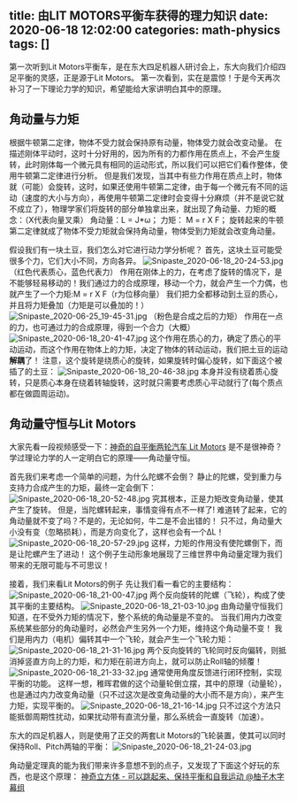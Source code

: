 title: 由LIT MOTORS平衡车获得的理力知识
date: 2020-06-18 12:02:00
categories: math-physics
tags: []
---
第一次听到Lit Motors平衡车，是在东大四足机器人研讨会上，东大向我们介绍四足平衡的灵感，正是源于Lit Motors。
第一次看到，实在是震惊！于是今天再次补习了一下理论力学的知识，希望能给大家讲明白其中的原理。

## 角动量与力矩 ##

根据牛顿第二定律，物体不受力就会保持原有动量，物体受力就会改变动量。
在描述刚体平动时，这时十分好用的，因为所有的力都作用在质点上，不会产生旋转，此时刚体每一个微元具有相同的运动形式，所以我们可以把它们看作整体，使用牛顿第二定律进行分析。
但是我们发现，当其中有些力作用在质点上时，物体就（可能）会旋转，这时，如果还使用牛顿第二定律，由于每一个微元有不同的运动（速度的大小与方向），再使用牛顿第二定律时会变得十分麻烦（并不是说它就不成立了），物理学家们将旋转的部分单独拿出来，就出现了角动量、力矩的概念：（X代表向量叉乘）
角动量：L = J*ω；
力矩：  M = r X F；
旋转起来的牛顿第二定律就成了物体不受力矩就会保持角动量，物体受到力矩就会改变角动量。

假设我们有一块土豆，我们怎么对它进行动力学分析呢？
首先，这块土豆可能受很多个力，它们大小不同，方向各异。
![Snipaste_2020-06-18_20-24-53.jpg][1]
（红色代表质心，蓝色代表力）
作用在刚体上的力，在考虑了旋转的情况下，是不能够轻易移动的！我们通过力的合成原理，移动一个力，就会产生一个力偶，也就产生了一个力矩:M = r X F（r为位移向量）
我们把力全都移动到土豆的质心，并且将力矩叠加（力矩是可以叠加的！）
![Snipaste_2020-06-25_19-45-31.jpg][2]
（粉色是合成之后的力矩）
作用在一点的力，也可通过力的合成原理，得到一个合力（大概）
![Snipaste_2020-06-18_20-41-47.jpg][3]
这个作用在质心的力，确定了质心的平动运动，而这个作用在物体上的力矩，决定了物体的转动运动，我们把土豆的运动**解耦**了！
注意，这个旋转是绕质心的旋转，如果旋转时偏心旋转，如下面这个被插了的土豆：
![Snipaste_2020-06-18_20-46-38.jpg][4]
本身并没有绕着质心旋转，只是质心本身在绕着转轴旋转，这时就只需要考虑质心平动就行了(每个质点都在做圆周运动)。

## 角动量守恒与Lit Motors ##
大家先看一段视频感受一下：[神奇的自平衡两轮汽车 Lit Motors][5]
是不是很神奇？学过理论力学的人一定明白它的原理——角动量守恒。

首先我们来考虑一个简单的问题，为什么陀螺不会倒？
静止的陀螺，受到重力与支持力合成产生的力矩，最终一定会倒下：
![Snipaste_2020-06-18_20-52-48.jpg][6]
究其根本，正是力矩改变角动量，使其产生了旋转。
但是，当陀螺转起来，事情变得有点不一样了!
难道转了起来，它的角动量就不变了吗？不是的，无论如何，牛二是不会出错的！
只不过，角动量大小没有变（忽略损耗），而是方向变化了，这样也会有一个ΔL！
![Snipaste_2020-06-18_20-57-29.jpg][7]
这样，力矩的作用没有使陀螺倒下，而是让陀螺产生了进动！
这个例子生动形象地展现了三维世界中角动量定理为我们带来的无限可能与不可思议！

接着，我们来看Lit Motors的例子
先让我们看一看它的主要结构：
![Snipaste_2020-06-18_21-00-47.jpg][8]
两个反向旋转的陀螺（飞轮），构成了使其平衡的主要结构。
![Snipaste_2020-06-18_21-03-10.jpg][9]
由角动量守恒我们知道，在不受外力矩的情况下，整个系统的角动量是不变的。
当我们用内力改变系统某些部分的角动量时，必然会产生另外一个力矩，维持这个角动量不变！
我们是用内力（电机）偏转其中一个飞轮，就会产生一个飞轮力矩：
![Snipaste_2020-06-18_21-31-16.jpg][10]
两个反向旋转的飞轮同时反向偏转，则抵消掉竖直方向上的力矩，和力矩在前进方向上，就可以防止Roll轴的倾覆！
![Snipaste_2020-06-18_21-33-32.jpg][11]
通常使用角度反馈进行闭环控制，实现平衡的功能。
这样一想，稚晖君做的这个动量轮倒立摆，其中的原理（动量轮），也是通过内力改变角动量（只不过这次是改变角动量的大小而不是方向），来产生力矩，实现平衡的。
![Snipaste_2020-06-18_21-16-14.jpg][12]
只不过这个方法只能抵御周期性扰动，如果扰动带有直流分量，那么系统会一直旋转（加速）。

东大的四足机器人，则是使用了正交的两套Lit Motors的飞轮装置，使其可以同时保持Roll、Pitch两轴的平衡：
![Snipaste_2020-06-18_21-24-03.jpg][13]

角动量定理真的能为我们带来许多意想不到的点子，又发现了下面这个好玩的东西，也是这个原理：
[神奇立方体 - 可以跳起来、保持平衡和自我运动 @柚子木字幕组][14]


  [1]: /old_images/2020/06/2328185984.jpg
  [2]: /old_images/2020/06/679760522.jpg
  [3]: /old_images/2020/06/2743383745.jpg
  [4]: /old_images/2020/06/334535609.jpg
  [5]: https://www.bilibili.com/video/BV1Ps411U7dM?from=search&seid=13553174638326717597
  [6]: /old_images/2020/06/1785132415.jpg
  [7]: /old_images/2020/06/1821389100.jpg
  [8]: /old_images/2020/06/3567944637.jpg
  [9]: /old_images/2020/06/1955986387.jpg
  [10]: /old_images/2020/06/2792304263.jpg
  [11]: /old_images/2020/06/3236832836.jpg
  [12]: /old_images/2020/06/2780367333.jpg
  [13]: /old_images/2020/06/1911627333.jpg
  [14]: https://www.bilibili.com/video/BV1qW411i7Mj/?spm_id_from=333.788.videocard.1
